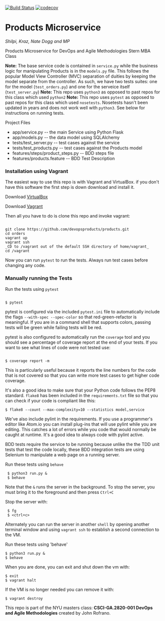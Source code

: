 [![Build Status](https://travis-ci.org/devopsproducts/products.svg?branch=master)](https://travis-ci.org/devopsproducts/products)
[![codecov](https://codecov.io/gh/devopsproducts/products/branch/master/graph/badge.svg)](https://codecov.io/gh/devopsproducts/products)

# Products Microservice
_Shilpi, Kraz, Nate Dogg and MP_

Products Microservice for DevOps and Agile Methodologies Stern MBA Class

**Note:** The base service code is contained in `service.py` while the business logic for manipulating Products is in the `models.py` file. This follows the popular Model View Controller (MVC) separation of duities by keeping the model separate from the controller. As such, we have two tests suites: one for the model (`test_orders.py`) and one for the serveice itself (`test_server.py`)
**Note:** This repo uses `python3` as opposed to past repos for this class which used `python2`
**Note:** This repo uses `pytest` as opposed to past repos for this class which used `nosetests`. Nosetests hasn't been updated in years and does not work well with `python3`. See below for instructions on running tests.


Project Files

* app/service.py -- the main Service using Python Flask
* app/models.py -- the data model using SQLAlchemy
* tests/test_server.py -- test cases against the service
* tests/test_products.py -- test cases against the Products model
* features/steps/product_steps.py -- BDD steps file 
* features/products.feature -- BDD Test Description

### Installation using Vagrant

The easiest way to use this repo is with Vagrant and VirtualBox. if you don't have this software the first step is down download and install it.

Download [VirtualBox](https://www.virtualbox.org)

Download [Vagrant](https://www.vagrantup.com)

Then all you have to do is clone this repo and invoke vagrant:

```

git clone https://github.com/devopsproducts/products.git
cd orders
vagrant up
vagrant ssh
_CD to /vagrant out of the default SSH directory of home/vagrant_
cd /vagrant

```

Now you can run `pytest` to run the tests. Always run test cases before changing any code.

### Manually running the Tests

Run the tests using `pytest`

```

$ pytest

```

pytest is configured via the included `pytest.ini` file to automatically include the flags `--with-spec --spec-color` so that red-green-refactor is meaningful. If you are in a command shell that supports colors, passing tests will be green while failing tests will be red.

pytest is also configured to automatically run the `coverage` tool and you should see a percentage of coverage report at the end of your tests. If you want to see what lines of code were not tested use:

```

$ coverage report -m

```

This is particularly useful because it reports the line numbers for the code that is not covered so that you can write more test cases to get higher code coverage.

It's also a good idea to make sure that your Python code follows the PEP8 standard. `flake8` has been included in the `requirements.txt` file so that you can check if your code is compliant like this:

`
$ flake8 --count --max-complexity=10 --statistics model,service
`

We've also include pylint in the requirements. If you use a programmer's editor like Atom.io you can install plug-ins that will use pylint while you are editing. This catches a lot of errors while you code that would normally be caught at runtime. It's a good idea to always code with pylint active.

BDD tests require the service to be running because unlike the the TDD unit tests that test the code locally, these BDD integration tests are using Selenium to manipulate a web page on a running server.

Run these tests using `behave`

```shell
 $ python3 run.py &
 $ behave
 ```

Note that the `&` runs the server in the background. To stop the server, you must bring it to the foreground and then press `Ctrl+C`

Stop the server with:

```shell
 $ fg
 $ <ctrl+c>
```

Alternately you can run the server in another `shell` by opening another terminal window and using `vagrant ssh` to establish a second connection to the VM.

Run these tests using 'behave'
 ```
 $ python3 run.py &
 $ behave
```

When you are done, you can exit and shut down the vm with:

```
$ exit
$ vagrant halt

```
If the VM is no longer needed you can remove it with:
```
$ vagrant destroy
```


This repo is part of the NYU masters class: **CSCI-GA.2820-001 DevOps and Agile Methodologies** created by John Rofrano.